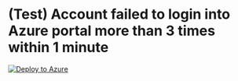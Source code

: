# (Test) Account failed to login into Azure portal more than 3 times within 1 minute
 
 [![Deploy to Azure](https://aka.ms/deploytoazurebutton)](https://portal.azure.com/#create/Microsoft.Template/uri/https%3A%2F%2Fraw.githubusercontent.com%2FKatef-Cloud%2FSentinel%2Fmain%2FAnalytic%2520Rules%2F(Test)%2520Account%2520failed%2520to%2520login%2520into%2520Azure%2520portal%2520more%2520than%25203%2520times%2520within%25201%2520minute%2F(Test)%2520Account%2520failed%2520to%2520login%2520into%2520Azure%2520portal%2520more%2520than%25203%2520times%2520within%25201%2520minute.json)
